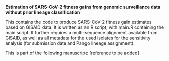 <b>Estimation of SARS-CoV-2 fitness gains from genomic surveillance data without prior lineage classification</b>

This contains the code to produce SARS-CoV-2 fitness gain estimates based on GISAID data. It is written as an R script, with main.R containing the main script. It further requires a multi-sequence alignment available from GISAID, as well as all metadata for the used isolates for the sensitivity analysis (for submission date and Pango lineage assignment). 

This is part of the following manuscript: [reference to be added]
